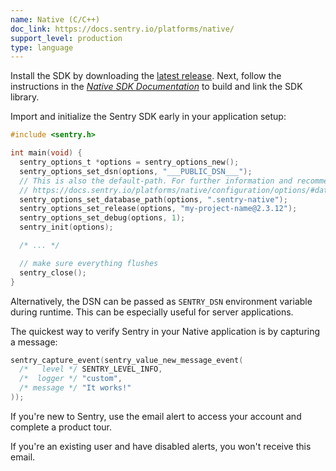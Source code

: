 ```yaml
---
name: Native (C/C++)
doc_link: https://docs.sentry.io/platforms/native/
support_level: production
type: language
---
```


Install the SDK by downloading the [latest release](https://github.com/getsentry/sentry-native/releases). Next, follow the
instructions in the [_Native SDK Documentation_](/platforms/native/) to build and link the SDK
library.

Import and initialize the Sentry SDK early in your application setup:

```c
#include <sentry.h>

int main(void) {
  sentry_options_t *options = sentry_options_new();
  sentry_options_set_dsn(options, "___PUBLIC_DSN___");
  // This is also the default-path. For further information and recommendations:
  // https://docs.sentry.io/platforms/native/configuration/options/#database-path
  sentry_options_set_database_path(options, ".sentry-native");
  sentry_options_set_release(options, "my-project-name@2.3.12");
  sentry_options_set_debug(options, 1);
  sentry_init(options);

  /* ... */

  // make sure everything flushes
  sentry_close();
}
```

Alternatively, the DSN can be passed as `SENTRY_DSN` environment variable during
runtime. This can be especially useful for server applications.

The quickest way to verify Sentry in your Native application is by capturing a message:

```c
sentry_capture_event(sentry_value_new_message_event(
  /*   level */ SENTRY_LEVEL_INFO,
  /*  logger */ "custom",
  /* message */ "It works!"
));
```

If you're new to Sentry, use the email alert to access your account and complete a product tour.

If you're an existing user and have disabled alerts, you won't receive this email.
